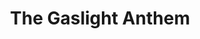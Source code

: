 ---
title: "The Gaslight Anthem"
summary: "The Gaslight Anthem is an American rock band from New Brunswick, New Jersey, formed in 2006. The band consists of Brian Fallon , Alex Rosamilia , Alex Levine , and Benny Horowitz .
The Gaslight Anthem released their debut album, Sink or Swim, on XOXO Records in May 2007, and their second album, The '59 Sound, on SideOneDummy Records in August 2008. The band's third album, American Slang, was released in June 2010, and their fourth, Handwritten, was released in July 2012 through Mercury Records. The lead single from Handwritten, \"45\", became their most successful single on the charts, and possibly their most well known to date. The band's fifth studio album, Get Hurt, was released on August 12, 2014, through Island Records. On July 29, 2015, the band announced an indefinite hiatus following their European summer tour, which concluded at Reading Festival on Sunday 30 August. The band temporarily reunited for a string of shows in 2018 to celebrate the 10th anniversary of The '59 Sound, before resuming their hiatus. In March 2022, the band announced that they had reunited and returned to \"full time status\", and that they had begun writing their sixth studio album."
image: "the-gaslight-anthem.jpg"
apple_music_artist_url: "https://music.apple.com/gb/artist/the-gaslight-anthem/206699235"
wikipedia_url: "https://en.wikipedia.org/wiki/The_Gaslight_Anthem"
---